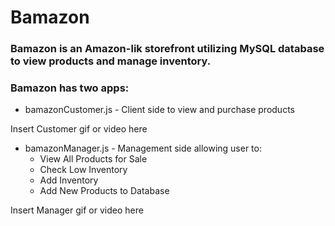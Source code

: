 # Bamazon

### Bamazon is an Amazon-lik storefront utilizing MySQL database to view products and manage inventory.

### Bamazon has two apps:
* bamazonCustomer.js - Client side to view and purchase products

Insert Customer gif or video here

* bamazonManager.js - Management side allowing user to:<ul><li> View All Products for Sale</li><li> Check Low Inventory</li><li> Add Inventory</li><li> Add New Products to Database</li></ul>

Insert Manager gif or video here